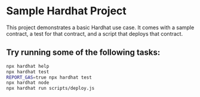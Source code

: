 # Sample Hardhat Project

This project demonstrates a basic Hardhat use case. It comes with a sample contract, a test for that contract, and a script that deploys that contract.

## Try running some of the following tasks:

```sh
npx hardhat help
npx hardhat test
REPORT_GAS=true npx hardhat test
npx hardhat node
npx hardhat run scripts/deploy.js
